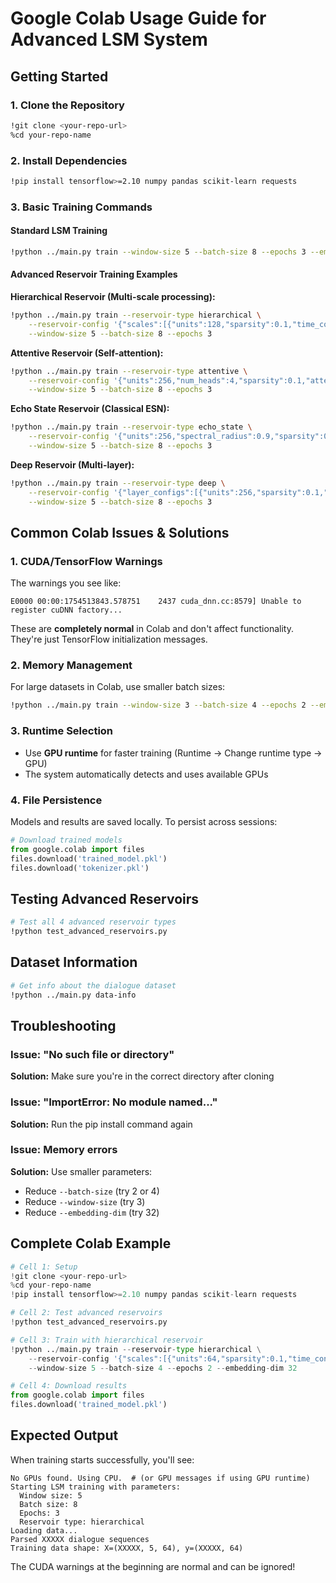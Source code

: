 # Google Colab Usage Guide for Advanced LSM System

## Getting Started

### 1. Clone the Repository
```bash
!git clone <your-repo-url>
%cd your-repo-name
```

### 2. Install Dependencies
```bash
!pip install tensorflow>=2.10 numpy pandas scikit-learn requests
```

### 3. Basic Training Commands

#### Standard LSM Training
```bash
!python ../main.py train --window-size 5 --batch-size 8 --epochs 3 --embedding-dim 64
```

#### Advanced Reservoir Training Examples

**Hierarchical Reservoir (Multi-scale processing):**
```bash
!python ../main.py train --reservoir-type hierarchical \
    --reservoir-config '{"scales":[{"units":128,"sparsity":0.1,"time_constant":0.05,"frequency_range":[0.5,1.0]},{"units":96,"sparsity":0.08,"time_constant":0.1,"frequency_range":[1.0,2.0]}],"global_connectivity":0.05}' \
    --window-size 5 --batch-size 8 --epochs 3
```

**Attentive Reservoir (Self-attention):**
```bash
!python ../main.py train --reservoir-type attentive \
    --reservoir-config '{"units":256,"num_heads":4,"sparsity":0.1,"attention_dim":64}' \
    --window-size 5 --batch-size 8 --epochs 3
```

**Echo State Reservoir (Classical ESN):**
```bash
!python ../main.py train --reservoir-type echo_state \
    --reservoir-config '{"units":256,"spectral_radius":0.9,"sparsity":0.1,"input_scaling":1.0}' \
    --window-size 5 --batch-size 8 --epochs 3
```

**Deep Reservoir (Multi-layer):**
```bash
!python ../main.py train --reservoir-type deep \
    --reservoir-config '{"layer_configs":[{"units":256,"sparsity":0.1,"frequency":1.0,"amplitude":1.0,"decay":0.1},{"units":128,"sparsity":0.08,"frequency":1.5,"amplitude":0.8,"decay":0.15}],"use_skip_connections":true}' \
    --window-size 5 --batch-size 8 --epochs 3
```

## Common Colab Issues & Solutions

### 1. CUDA/TensorFlow Warnings
The warnings you see like:
```
E0000 00:00:1754513843.578751    2437 cuda_dnn.cc:8579] Unable to register cuDNN factory...
```
These are **completely normal** in Colab and don't affect functionality. They're just TensorFlow initialization messages.

### 2. Memory Management
For large datasets in Colab, use smaller batch sizes:
```bash
!python ../main.py train --window-size 3 --batch-size 4 --epochs 2 --embedding-dim 32
```

### 3. Runtime Selection
- Use **GPU runtime** for faster training (Runtime → Change runtime type → GPU)
- The system automatically detects and uses available GPUs

### 4. File Persistence
Models and results are saved locally. To persist across sessions:
```python
# Download trained models
from google.colab import files
files.download('trained_model.pkl')
files.download('tokenizer.pkl')
```

## Testing Advanced Reservoirs
```bash
# Test all 4 advanced reservoir types
!python test_advanced_reservoirs.py
```

## Dataset Information
```bash
# Get info about the dialogue dataset
!python ../main.py data-info
```

## Troubleshooting

### Issue: "No such file or directory"
**Solution:** Make sure you're in the correct directory after cloning

### Issue: "ImportError: No module named..."
**Solution:** Run the pip install command again

### Issue: Memory errors
**Solution:** Use smaller parameters:
- Reduce `--batch-size` (try 2 or 4)
- Reduce `--window-size` (try 3)
- Reduce `--embedding-dim` (try 32)

## Complete Colab Example
```python
# Cell 1: Setup
!git clone <your-repo-url>
%cd your-repo-name
!pip install tensorflow>=2.10 numpy pandas scikit-learn requests

# Cell 2: Test advanced reservoirs
!python test_advanced_reservoirs.py

# Cell 3: Train with hierarchical reservoir
!python ../main.py train --reservoir-type hierarchical \
    --reservoir-config '{"scales":[{"units":64,"sparsity":0.1,"time_constant":0.05,"frequency_range":[0.5,1.0]}],"global_connectivity":0.05}' \
    --window-size 5 --batch-size 4 --epochs 2 --embedding-dim 32

# Cell 4: Download results
from google.colab import files
files.download('trained_model.pkl')
```

## Expected Output
When training starts successfully, you'll see:
```
No GPUs found. Using CPU.  # (or GPU messages if using GPU runtime)
Starting LSM training with parameters:
  Window size: 5
  Batch size: 8
  Epochs: 3
  Reservoir type: hierarchical
Loading data...
Parsed XXXXX dialogue sequences
Training data shape: X=(XXXXX, 5, 64), y=(XXXXX, 64)
```

The CUDA warnings at the beginning are normal and can be ignored!